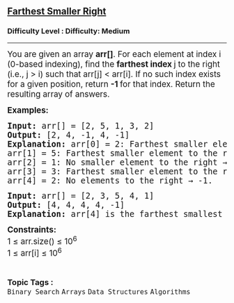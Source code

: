 <h2><a href="https://www.geeksforgeeks.org/problems/farthest-smaller-right/1?_gl=1*1ln9auk*_up*MQ..*_gs*MQ..&gclid=EAIaIQobChMI3Pr-taejjgMVKF0PAh2ogQAHEAAYASAAEgJbLPD_BwE">Farthest Smaller Right</a></h2><h3>Difficulty Level : Difficulty: Medium</h3><hr><div class="problems_problem_content__Xm_eO"><p><span style="font-size: 14pt;">You </span><span style="font-size: 18.6667px;">are given an array <strong>arr[]</strong>. For each element at index i (0-based indexing), find the <strong>farthest index </strong>j to the right (i.e., j &gt; i) such that arr[j] &lt; arr[i]. </span><span style="font-size: 18.6667px;">If no such index exists for a given position, return <strong>-1 </strong>for that index. Return the resulting array of answers.</span></p>
<p><span style="font-size: 18.6667px;"><strong>Examples:</strong></span></p>
<pre dir="ltr"><span style="font-size: 14pt;"><strong><strong>Input: </strong></strong>arr[] = [2, 5, 1, 3, 2]</span><br><span style="font-size: 14pt;"><strong><strong>Output:</strong></strong> [2, 4, -1, 4, -1]</span><br><span style="font-size: 14pt;"><strong><strong>Explanation:</strong></strong> arr[0] = 2: Farthest smaller element to the right is arr[2] = 1.</span><br><span style="font-size: 14pt;">arr[1] = 5: Farthest smaller element to the right is arr[4] = 2.</span><br><span style="font-size: 14pt;">arr[2] = 1: No smaller element to the right → -1.</span><br><span style="font-size: 14pt;">arr[3] = 3: Farthest smaller element to the right is arr[4] = 2.</span><br><span style="font-size: 14pt;">arr[4] = 2: No elements to the right → -1.</span></pre>
<pre dir="ltr"><span style="font-size: 14pt;"><strong><strong>Input:</strong></strong> arr[] = [2, 3, 5, 4, 1]&nbsp;</span><br><span style="font-size: 14pt;"><strong><strong>Output:</strong></strong> [4, 4, 4, 4, -1]</span><br><span style="font-size: 14pt;"><strong><strong>Explanation: </strong></strong>arr[4] is the farthest smallest element to the right for arr[0], arr[1], arr[2] and arr[3].<br></span></pre>
<p><strong><span style="font-size: 14pt;">Constraints:</span></strong><span style="font-size: 14pt;"><br>1 ≤ arr.size() ≤ 10<sup>6<br></sup>1 ≤ arr[i] ≤ 10<sup>6</sup></span></p></div><br><p><span style=font-size:18px><strong>Topic Tags : </strong><br><code>Binary Search</code>&nbsp;<code>Arrays</code>&nbsp;<code>Data Structures</code>&nbsp;<code>Algorithms</code>&nbsp;